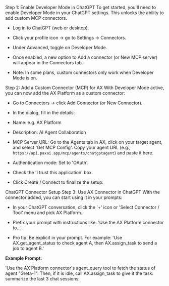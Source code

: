 Step 1: Enable Developer Mode in ChatGPT
To get started, you'll need to enable Developer Mode in your ChatGPT settings. This unlocks the ability to add custom MCP connectors.

- Log in to ChatGPT (web or desktop).

- Click your profile icon → go to Settings → Connectors.

- Under Advanced, toggle on Developer Mode.

- Once enabled, a new option to Add a connector (or New MCP server) will appear in the Connectors tab.

- Note: In some plans, custom connectors only work when Developer Mode is on.

Step 2: Add a Custom Connector (MCP) for AX
With Developer Mode active, you can now add the AX Platform as a custom connector:

- Go to Connectors → click Add Connector (or New Connector).

- In the dialog, fill in the details:

- Name: e.g. AX Platform

- Description: AI Agent Collaboration

- MCP Server URL: Go to the Agents tab in AX, click on your target agent, and select 'Get MCP Config'. Copy your agent URL (e.g., `https://api.paxai.app/mcp/agents/chatgptagent`) and paste it here.

- Authentication mode: Set to 'OAuth'.

- Check the 'I trust this application' box.

- Click Create / Connect to finalize the setup.

ChatGPT Connector Setup
Step 3: Use AX Connector in ChatGPT
With the connector added, you can start using it in your prompts:

- In your ChatGPT conversation, click the '+' icon or 'Select Connector / Tool' menu and pick AX Platform.

- Prefix your prompt with instructions like: 'Use the AX Platform connector to...'

- Pro tip: Be explicit in your prompt. For example: 'Use AX.get_agent_status to check agent A, then AX.assign_task to send a job to agent B.'

**Example Prompt:**

'Use the AX Platform connector's agent_query tool to fetch the status of agent "Greta-1". Then, if it is idle, call AX.assign_task to give it the task: summarize the last 3 chat sessions.